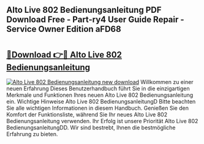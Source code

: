 ## Alto Live 802 Bedienungsanleitung PDF Download Free - Part-ry4 User Guide Repair - Service Owner Edition aFD68

# <h2><a href="http://df5jg8b.blite.top/?on=Alto+Live+802+Bedienungsanleitung">🔗Download 👉🔴 Alto Live 802 Bedienungsanleitung</a></h2>

[![Alto Live 802 Bedienungsanleitung new download](https://i.imgur.com/lujVjoI.png)](http://df5jg8b.blite.top/?on=Alto+Live+802+Bedienungsanleitung)
Willkommen zu einer neuen Erfahrung Dieses Benutzerhandbuch führt Sie in die einzigartigen Merkmale und Funktionen Ihres neuen Alto Live 802 Bedienungsanleitung ein. Wichtige Hinweise Alto Live 802 BedienungsanleitungD Bitte beachten Sie alle wichtigen Informationen in diesem Handbuch. Genießen Sie den Komfort der Funktionsliste, während Sie Ihr neues Alto Live 802 Bedienungsanleitung verwenden. Ihr Erfolg ist unsere Priorität Alto Live 802 BedienungsanleitungDD. Wir sind bestrebt, Ihnen die bestmögliche Erfahrung zu bieten.
